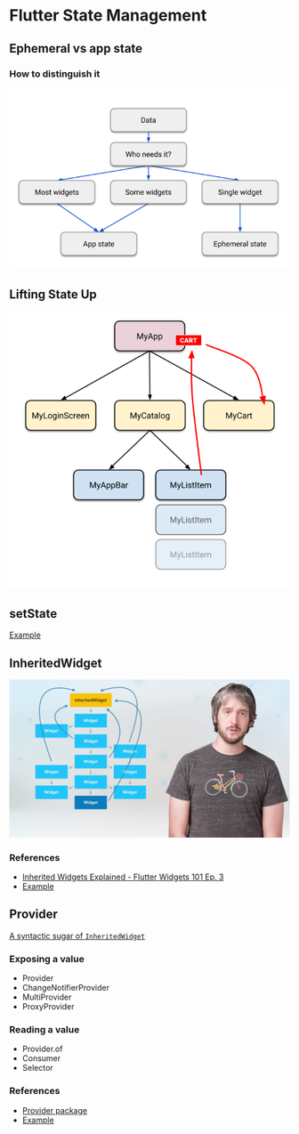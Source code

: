 # Flutter State Management

## Ephemeral vs app state
### How to distinguish it

![Ephemeral vs App](./doc/ephemeral-vs-app-state.png)

## Lifting State Up

![Simple Widget Tree With Cart](./doc/simple-widget-tree-with-cart.png)

## setState

[Example](https://github.com/FlutterSuji/state-management/tree/master/vanilla)

## InheritedWidget

![Inherited Widget #01](./doc/inherteid_widget_01.png)

### References

- [Inherited Widgets Explained - Flutter Widgets 101 Ep. 3](https://www.youtube.com/watch?v=Zbm3hjPjQMk)
- [Example](https://github.com/FlutterSuji/state-management/tree/master/inherited_widget)

## Provider

[A syntactic sugar of `InheritedWidget`](https://thinkdiff.net/flutter-and-dart/how-to-manage-state-in-flutter-using-provider/)

### Exposing a value

- Provider
- ChangeNotifierProvider
- MultiProvider
- ProxyProvider

### Reading a value

- Provider.of
- Consumer
- Selector

### References

- [Provider package](https://pub.dev/packages/provider)
- [Example](https://github.com/FlutterSuji/state-management/tree/master/proivider)
